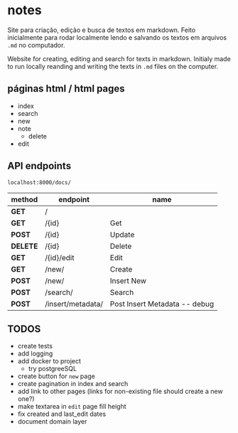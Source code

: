# notes
Site para criação, edição e busca de textos em markdown. Feito inicialmente para rodar localmente lendo e salvando os textos em arquivos `.md` no computador.

Website for creating, editing and search for texts in markdown. Initialy made to run locally reanding and writing the texts in `.md` files on the computer.

## páginas html / html pages
- index
- search
- new
- note
    - delete
- edit

## API endpoints
`localhost:8000/docs/`

| method    | endpoint    | name    |
|---------------- | --------------- | --------------- |
| **GET**       |     / |               |    Index   |
| **GET**       |     /{id}             | Get  |
| **POST**      |    /{id}             | Update  |
| **DELETE**    |  /{id}             | Delete  |
| **GET**  |     /{id}/edit        | Edit  |
| **GET**  |     /new/             | Create  |
| **POST**  |    /new/             | Insert New  |
| **POST**  |    /search/          | Search  |
| **POST**  |    /insert/metadata/ | Post Insert Metadata -- debug  |

## TODOS
- create tests
- add logging
- add docker to project
    - try postgreeSQL
- create button for `new` page
- create pagination in index and search
- add link to other pages (links for non-existing file should create a new one?)
- make textarea in `edit` page fill height
- fix created and last_edit dates
- document domain layer
